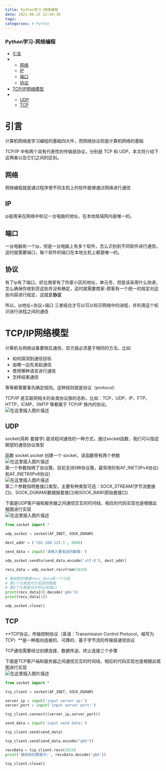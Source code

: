 ```yaml
---
title: Python学习-网络编程
date: 2021-06-25 22:44:30
tags: 
categories: # Python
---
```


<!--more-->

### Python学习-网络编程

- [引言](#_1)
- - [网络](#_5)
  - [IP](#IP_7)
  - [端口](#_9)
  - [协议](#_11)
- [TCP/IP网络模型](#TCPIP_15)
- - [UDP](#UDP_27)
  - [TCP](#TCP_60)

# 引言

计算机网络是学习编程的基础四大件，而网络协议则是计算机网络的基础

TCP/IP 中有两个具有代表性的传输层协议，分别是 TCP 和 UDP，本文将介绍下这两者以及它们之间的区别。

## 网络

网络编程就是通过程序使不同主机上的软件能够通过网络进行通信

## IP

ip是用来在网络中标记一台电脑的地址，在本地局域网内是唯一的。

## 端口

一台电脑有一个ip，但是一台电脑上有多个软件，怎么识别到不同软件进行通信，这时就需要端口，每个软件的端口在本地主机上都是唯一的。

## 协议

有了ip有了端口，好比商家有了你家小区的地址，单元号，但是该采用什么快递，怎么确保你收到货这些并没有确定，这时就需要商家-顾客有一个统一的规定对这些内容进行规定，这就是**协议**

所以，ip地址+协议+端口 三者结合才可以可以标识网络中的进程，并利用这个标识进行进程之间的通信

# TCP/IP网络模型

计算机与网络设备要相互通信，双方就必须基于相同的方法。比如

- 如何探测到通信目标
- 由哪一边先发起通信
- 使用哪种语言进行通信
- 怎样结束通信

等等都需要事先确定规则。这种规则就是协议（protocol）

TCP/IP 是互联网相关的各类协议族的总称，比如：TCP，UDP，IP，FTP，HTTP，ICMP，SMTP 等都属于 TCP/IP 族内的协议。  
![在这里插入图片描述](https://img-blog.csdnimg.cn/20210624220714298.png?x-oss-process=image/watermark,type_ZmFuZ3poZW5naGVpdGk,shadow_10,text_aHR0cHM6Ly9ibG9nLmNzZG4ubmV0L0hhb190b3A=,size_16,color_FFFFFF,t_70)

## UDP

socket\(简称 套接字\) 是进程间通信的一种方式，通过socket函数，我们可以指定期望的通信协议类型

函数 socket.socket 创建一个 socket，该函数带有两个参数  
![在这里插入图片描述](https://img-blog.csdnimg.cn/20210625212120166.png)  
第一个参数指明了协议簇，目前支持5种协议簇，最常用的有AF\_INET\(IPv4协议\)和AF\_INET6\(IPv6协议\)  
![在这里插入图片描述](https://img-blog.csdnimg.cn/20210625212203662.png)  
第二个参数指明套接口类型，主要有种类型可选：SOCK\_STREAM\(字节流套接口\)、SOCK\_DGRAM\(数据报套接口\)和SOCK\_RAW\(原始套接口\)

下面是UDP客户端和服务器之间通信交互的时间线，相应的代码实现也是根据此框图进行实现  
![在这里插入图片描述](https://img-blog.csdnimg.cn/20210625212814498.png?x-oss-process=image/watermark,type_ZmFuZ3poZW5naGVpdGk,shadow_10,text_aHR0cHM6Ly9ibG9nLmNzZG4ubmV0L0hhb190b3A=,size_16,color_FFFFFF,t_70)

```python
from socket import *

udp_socket = socket(AF_INET, SOCK_DGRAM)

dest_addr = ('192.168.123.1', 8888)

send_data = input('请输入要发送的数据:')

udp_socket.sendto(send_data.encode('utf-8'), dest_addr)

recv_data = udp_socket.recvfrom(1024)

# 接收到的数据recv_data是一个元组
# 第1个元素是对方发送的数据
# 第2个元素是对方的ip和端口
print(recv_data[0].decode('gbk'))
print(recv_data[1])

udp_socket.close()
```

## TCP

\*\*TCP协议，传输控制协议（英语：Transmission Control Protocol，缩写为 TCP）\*\*是一种面向连接的、可靠的、基于字节流的传输层通信协议

TCP通信需要经过创建连接、数据传送、终止连接三个步骤

下面是TCP客户端和服务器之间通信交互的时间线，相应的代码实现也是根据此框图进行实现  
![在这里插入图片描述](https://img-blog.csdnimg.cn/20210625223637898.png?x-oss-process=image/watermark,type_ZmFuZ3poZW5naGVpdGk,shadow_10,text_aHR0cHM6Ly9ibG9nLmNzZG4ubmV0L0hhb190b3A=,size_16,color_FFFFFF,t_70)

```python
from socket import *

tcp_client = socket(AF_INET, SOCK_DGRAM)

server_ip = input('input server ip:')
server_port = input('input server port:')

tcp_client.connect((server_ip,server_port))

send_data = input('input send data:')

tcp_client.send(send_data)

tcp_client.send(send_data.encode("gbk"))

recvData = tcp_client.recv(1024)
print('接收到的数据为:', recvData.decode('gbk'))

tcp_client.close()
```